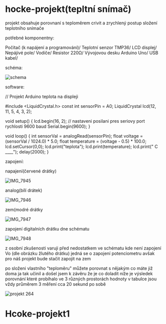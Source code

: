 # hocke-projekt(tepltní snímač)

projekt obsahuje porovnaní s teploměrem crivit a zrychlený postup složení teplotního snímače

potřebné komponentny: 

Počítač (k napájení a programování)/
Teplotní senzor TMP36/
LCD displej/
Nepájivé pole/
Vodiče/
Resistor 220Ω/
Vývojovou desku Arduino Uno/
USB kabel/

schéma:

![schema](https://github.com/Hoky8/Hcoke-projekt1/assets/154540264/7711c844-d2c8-44d0-b23d-f5d2173a0ce7)




software:

// Projekt Arduino teplota na displeji

#include <LiquidCrystal.h>
const int sensorPin = A0;
LiquidCrystal lcd(12, 11, 5, 4, 3, 2);

void setup() {
  lcd.begin(16, 2);
  // nastaveni posilani pres seriovy port rychlosti 9600 baud
  Serial.begin(9600);
}

void loop() {
  int sensorVal = analogRead(sensorPin);
  float voltage = (sensorVal / 1024.0) * 5.0;
  float temperature = (voltage - 0.5) * 100.0;
  lcd.setCursor(0,0);
  lcd.print("teplota");
  lcd.print(temperature);
  lcd.print(" C ____");
  delay(2000);
}

zapojení:

napajení(červené drátky)

![IMG_7945](https://github.com/Hoky8/Hcoke-projekt1/assets/154540264/1cb9afb6-1b80-41c0-8d4f-580e68a65ffa)


analog(bílí drátek)

![IMG_7946](https://github.com/Hoky8/Hcoke-projekt1/assets/154540264/5fe094e9-80f9-42f0-a98e-c5f0c81da225)


zem(modré drátky

![IMG_7947](https://github.com/Hoky8/Hcoke-projekt1/assets/154540264/08f07dca-9f5c-4c87-a5ec-1104dfc3d9d6)


zapojení digitalních drátku dne schématu 

![IMG_7948](https://github.com/Hoky8/Hcoke-projekt1/assets/154540264/69309b35-992a-42f2-bdb6-c9af94148a49)

z osobní zkušenosti varuji před nedostatkem ve schématu kde není zapojení Vo (dle obrázku žlutého drátku) jedná se o zapojení potenciometru avšak pro náš projekt bude stačit zapojit na zem

po složeni vlastního "teploměru" můžete porovnat s nějakým co máte již doma ja tak učinil a došel jsem k závěru že je co doladit 
níže je výsledek porovnání které probíhalo ve 3 různých prostorách hodnoty v tabulce jsou vždy průměrem 3 měření cca 20 sekund po sobě 

![projekt 264](https://github.com/Hoky8/Hcoke-projekt1/assets/154540264/33c21bc6-648a-4a13-9a39-bc1575eeccdd)


# Hcoke-projekt1
